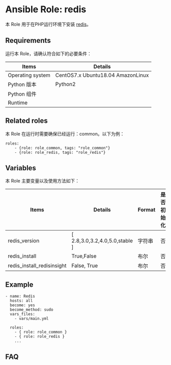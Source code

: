 Ansible Role: redis
=========

本 Role 用于在PHP运行环境下安装 [redis](https://redis.io/)。

## Requirements

运行本 Role，请确认符合如下的必要条件：

| **Items**      | **Details** |
| ------------------| ------------------|
| Operating system | CentOS7.x Ubuntu18.04 AmazonLinux |
| Python 版本 | Python2  |
| Python 组件 |    |
| Runtime |  |


## Related roles

本 Role 在运行时需要确保已经运行：common。以下为例：

```
roles:
    - {role: role_common, tags: "role_common"}
    - {role: role_redis, tags: "role_redis"}
```


## Variables

本 Role 主要变量以及使用方法如下：

| **Items**      | **Details** | **Format**  | **是否初始化** |
| ------------------| ------------------|-----|-----|
| redis_version | [ 2.8,3.0,3.2,4.0,5.0,stable ] | 字符串 | 否 |
| redis_install | True,False | 布尔 | 否 |
| redis_install_redisinsight | False, True| 布尔 | 否 |

## Example

```
- name: Redis
  hosts: all
  become: yes
  become_method: sudo 
  vars_files:
    - vars/main.yml 

  roles:
    - { role: role_common }
    - { role: role_redis }
    ...
```

## FAQ


